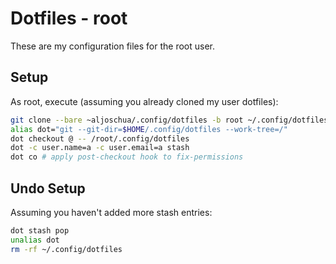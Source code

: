 # Dotfiles - root
These are my configuration files for the root user.
## Setup
As root, execute (assuming you already cloned my user dotfiles):
```bash
git clone --bare ~aljoschua/.config/dotfiles -b root ~/.config/dotfiles
alias dot="git --git-dir=$HOME/.config/dotfiles --work-tree=/"
dot checkout @ -- /root/.config/dotfiles
dot -c user.name=a -c user.email=a stash
dot co # apply post-checkout hook to fix-permissions
```

## Undo Setup
Assuming you haven't added more stash entries:
```bash
dot stash pop
unalias dot
rm -rf ~/.config/dotfiles
```
